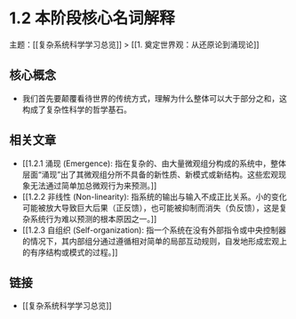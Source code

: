 # 1.2 本阶段核心名词解释

主题：[[复杂系统科学学习总览]] > [[1. 奠定世界观：从还原论到涌现论]]

## 核心概念

- 我们首先要颠覆看待世界的传统方式，理解为什么整体可以大于部分之和，这构成了复杂性科学的哲学基石。

## 相关文章

- [[1.2.1 涌现 (Emergence): 指在复杂的、由大量微观组分构成的系统中，整体层面“涌现”出了其微观组分所不具备的新性质、新模式或新结构。这些宏观现象无法通过简单加总微观行为来预测。]]
- [[1.2.2 非线性 (Non-linearity): 指系统的输出与输入不成正比关系。小的变化可能被放大导致巨大后果（正反馈），也可能被抑制而消失（负反馈），这是复杂系统行为难以预测的根本原因之一。]]
- [[1.2.3 自组织 (Self-organization): 指一个系统在没有外部指令或中央控制器的情况下，其内部组分通过遵循相对简单的局部互动规则，自发地形成宏观上的有序结构或模式的过程。]]

## 链接

- [[复杂系统科学学习总览]]
